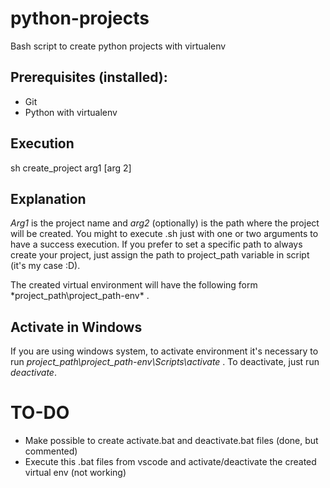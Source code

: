 # python-projects
Bash script to create python projects with virtualenv

## Prerequisites (installed):
- Git
- Python with virtualenv

## Execution
sh create_project arg1 [arg 2]

## Explanation
*Arg1* is the project name and *arg2* (optionally) is the path where the project will be created. You might to execute .sh just with one or two arguments to have a success execution. If you prefer to set a specific path to always create your project, just assign the path to project_path variable in script (it's my case :D). 

The created virtual environment will have the following form *project_path\project_path-env\* .

## Activate in Windows
If you are using windows system, to activate environment it's necessary to run *project_path\project_path-env\Scripts\activate* . To deactivate, just run *deactivate*.

# TO-DO
- Make possible to create activate.bat and deactivate.bat files (done, but commented)
- Execute this .bat files from vscode and activate/deactivate the created virtual env (not working)
